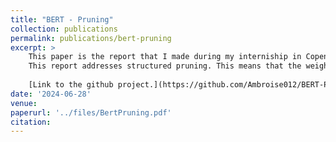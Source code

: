 ```yaml
---
title: "BERT - Pruning"
collection: publications
permalink: publications/bert-pruning
excerpt: >
    This paper is the report that I made during my interniship in Copenhagen. 
    This report addresses structured pruning. This means that the weights of the model are adjusted during training. Additionally, I have incorporated other optimization methods into pruning, such as distillation, and I have also compared two methods: one with a "classic" fine-tuning and the other using adapters.
    
    [Link to the github project.](https://github.com/Ambroise012/BERT-Pruning.git) 
date: '2024-06-28'
venue:
paperurl: '../files/BertPruning.pdf'
citation: 
---
```


